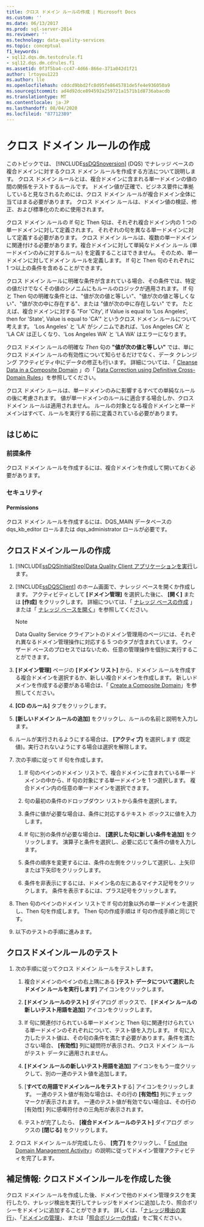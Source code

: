```yaml
---
title: クロス ドメイン ルールの作成 | Microsoft Docs
ms.custom: ''
ms.date: 06/13/2017
ms.prod: sql-server-2014
ms.reviewer: ''
ms.technology: data-quality-services
ms.topic: conceptual
f1_keywords:
- sql12.dqs.dm.testcdrule.f1
- sql12.dqs.dm.cdrules.f1
ms.assetid: 0f3f5ba4-cc47-4d66-866e-371a042d1f21
author: lrtoyou1223
ms.author: lle
ms.openlocfilehash: cddcd9bbd2fc8d95fe8645781de5fe4e936050a9
ms.sourcegitcommit: ad4d92dce894592a259721a1571b1d8736abacdb
ms.translationtype: MT
ms.contentlocale: ja-JP
ms.lasthandoff: 08/04/2020
ms.locfileid: "87712389"
---
```

# <a name="create-a-cross-domain-rule"></a>クロス ドメイン ルールの作成
  このトピックでは、 [!INCLUDE[ssDQSnoversion](../includes/ssdqsnoversion-md.md)] (DQS) でナレッジ ベースの複合ドメインに対するクロス ドメイン ルールを作成する方法について説明します。 クロス ドメイン ルールとは、複合ドメインに含まれる単一ドメインの値の間の関係をテストするルールです。 ドメイン値が正確で、ビジネス要件に準拠していると見なされるためには、クロス ドメイン ルールが複合ドメイン全体に当てはまる必要があります。 クロス ドメイン ルールは、ドメイン値の検証、修正、および標準化のために使用されます。  
  
 クロス ドメイン ルールの If 句と Then 句は、それぞれ複合ドメイン内の 1 つの単一ドメインに対して定義されます。 それぞれの句を異なる単一ドメインに対して定義する必要があります。 クロス ドメイン ルールは、複数の単一ドメインに関連付ける必要があります。複合ドメインに対して単純なドメイン ルール (単一ドメインのみに対するルール) を定義することはできません。 そのため、単一ドメインに対してドメイン ルールを定義します。 If 句と Then 句のそれぞれに 1 つ以上の条件を含めることができます。  
  
 クロス ドメイン ルールに明確な条件が含まれている場合、その条件では、特定の値だけでなくその値のシノニムにもルールのロジックが適用されます。 If 句と Then 句の明確な条件とは、"値が次の値と等しい"、"値が次の値と等しくない"、"値が次の中に存在する"、または "値が次の中に存在しない" です。 たとえば、複合ドメインに対する "For 'City', if Value is equal to 'Los Angeles', then for 'State', Value is equal to 'CA'" というクロス ドメイン ルールについて考えます。 'Los Angeles' と 'LA' がシノニムであれば、'Los Angeles CA' と 'LA CA' は正しくなり、'Los Angeles WA' と 'LA WA' はエラーになります。  
  
 クロス ドメイン ルールの明確な *Then* 句の **"値が次の値と等しい"** では、単にクロス ドメイン ルールの有効性について知らせるだけでなく、データ クレンジング アクティビティ中にデータの修正も行います。 詳細については、「 [Cleanse Data in a Composite Domain](../../2014/data-quality-services/cleanse-data-in-a-composite-domain.md#CDCorrection) 」の「 [Data Correction using Definitive Cross-Domain Rules](../../2014/data-quality-services/cleanse-data-in-a-composite-domain.md)」を参照してください。  
  
 クロス ドメイン ルールは、単一ドメインのみに影響するすべての単純なルールの後に考慮されます。 値が単一ドメインのルールに適合する場合しか、クロス ドメイン ルールは適用されません。 ルールの対象となる複合ドメインと単一ドメインはすべて、ルールを実行する前に定義されている必要があります。  
  
##  <a name="before-you-begin"></a><a name="BeforeYouBegin"></a> はじめに  
  
###  <a name="prerequisites"></a><a name="Prerequisites"></a> 前提条件  
 クロス ドメイン ルールを作成するには、複合ドメインを作成して開いておく必要があります。  
  
###  <a name="security"></a><a name="Security"></a> セキュリティ  
  
####  <a name="permissions"></a><a name="Permissions"></a> Permissions  
 クロス ドメイン ルールを作成するには、DQS_MAIN データベースの dqs_kb_editor ロールまたは dqs_administrator ロールが必要です。  
  
##  <a name="create-cross-domain-rules"></a><a name="Create"></a>クロスドメインルールの作成  
  
1.  [!INCLUDE[ssDQSInitialStep](../includes/ssdqsinitialstep-md.md)][Data Quality Client アプリケーションを実行](../../2014/data-quality-services/run-the-data-quality-client-application.md)します。  
  
2.  [!INCLUDE[ssDQSClient](../includes/ssdqsclient-md.md)] のホーム画面で、ナレッジ ベースを開くか作成します。 アクティビティとして **[ドメイン管理]** を選択した後に、 **[開く]** または **[作成]** をクリックします。 詳細については、「 [ナレッジ ベースの作成](../../2014/data-quality-services/create-a-knowledge-base.md) 」または「 [ナレッジ ベースを開く](../../2014/data-quality-services/open-a-knowledge-base.md)」を参照してください。  
  
    > [!NOTE]  
    >  Data Quality Service クライアントのドメイン管理用のページには、それぞれ異なるドメイン管理操作に対応する 5 つのタブが含まれています。 ウィザード ベースのプロセスではないため、任意の管理操作を個別に実行することができます。  
  
3.  **[ドメイン管理]** ページの **[ドメイン リスト]** から、ドメイン ルールを作成する複合ドメインを選択するか、新しい複合ドメインを作成します。 新しいドメインを作成する必要がある場合は、「 [Create a Composite Domain](../../2014/data-quality-services/create-a-composite-domain.md)」を参照してください。  
  
4.  **[CD のルール]** タブをクリックします。  
  
5.  **[新しいドメイン ルールの追加]** をクリックし、ルールの名前と説明を入力します。  
  
6.  ルールが実行されるようにする場合は、 **[アクティブ]** を選択します (既定値)。実行されないようにする場合は選択を解除します。  
  
7.  次の手順に従って If 句を作成します。  
  
    1.  If 句のペインのドメイン リストで、複合ドメインに含まれている単一ドメインの中から、If 句の対象にする単一ドメインを 1 つ選択します。 複合ドメイン内の任意の単一ドメインを選択できます。  
  
    2.  句の最初の条件のドロップダウン リストから条件を選択します。  
  
    3.  条件に値が必要な場合は、条件に対応するテキスト ボックスに値を入力します。  
  
    4.  If 句に別の条件が必要な場合は、 **[選択した句に新しい条件を追加]** をクリックします。 演算子と条件を選択し、必要に応じて条件の値を入力します。  
  
    5.  条件の順序を変更するには、条件の左側をクリックして選択し、上矢印または下矢印をクリックします。  
  
    6.  条件を非表示にするには、ドメイン名の左にあるマイナス記号をクリックします。 条件を表示するには、プラス記号をクリックします。  
  
8.  Then 句のペインのドメイン リストで If 句の対象以外の単一ドメインを選択し、Then 句を作成します。 Then 句の作成手順は If 句の作成手順と同じです。  
  
9. 以下のテストの手順に進みます。  
  
##  <a name="test-cross-domain-rules"></a><a name="Test"></a>クロスドメインルールのテスト  
  
1.  次の手順に従ってクロス ドメイン ルールをテストします。  
  
    1.  複合ドメインのペインの右上隅にある **[テスト データについて選択したドメイン ルールを実行します]** アイコンをクリックします。  
  
    2.  **[ドメイン ルールのテスト]** ダイアログ ボックスで、 **[ドメイン ルールの新しいテスト用語を追加]** アイコンをクリックします。  
  
    3.  If 句に関連付けられている単一ドメインと Then 句に関連付けられている単一ドメインのそれぞれについて、テスト値を入力します。 If 句に入力したテスト値は、その句の条件を満たす必要があります。条件を満たさない場合、 **[有効性]** 列に疑問符が表示され、クロス ドメイン ルールがテスト データに適用されません。  
  
    4.  **[ドメイン ルールの新しいテスト用語を追加]** アイコンをもう一度クリックして、別の一連のテスト値を追加します。  
  
    5.  [**すべての用語でドメインルールをテスト**する] アイコンをクリックします。 一連のテスト値が有効な場合は、その行の **[有効性]** 列にチェック マークが表示されます。 一連のテスト値が有効でない場合は、その行の [有効性] 列に感嘆符付きの三角形が表示されます。  
  
    6.  テストが完了したら、 **[複合ドメイン ルールのテスト]** ダイアログ ボックスの **[閉じる]** をクリックします。  
  
2.  クロス ドメイン ルールが完成したら、 **[完了]** をクリックし、「 [End the Domain Management Activity](../../2014/data-quality-services/end-the-domain-management-activity.md)」の説明に従ってドメイン管理アクティビティを完了します。  
  
##  <a name="follow-up-after-creating-a-cross-domain-rule"></a><a name="FollowUp"></a>補足情報: クロスドメインルールを作成した後  
 クロス ドメイン ルールを作成した後、ドメインで他のドメイン管理タスクを実行したり、ナレッジ検出を実行してナレッジをドメインに追加したり、照合ポリシーをドメインに追加することができます。 詳しくは、「[ナレッジ検出の実行](../../2014/data-quality-services/perform-knowledge-discovery.md)」、「[ドメインの管理](../../2014/data-quality-services/managing-a-domain.md)」、または「[照合ポリシーの作成](../../2014/data-quality-services/create-a-matching-policy.md)」をご覧ください。  
  
  
